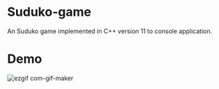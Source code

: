 # Suduko-game
An Suduko game implemented in C++ version 11 to console application.

# Demo
![ezgif com-gif-maker](https://user-images.githubusercontent.com/80786728/175312741-3e506f90-ac23-4229-94e9-5851b933eb15.gif)
